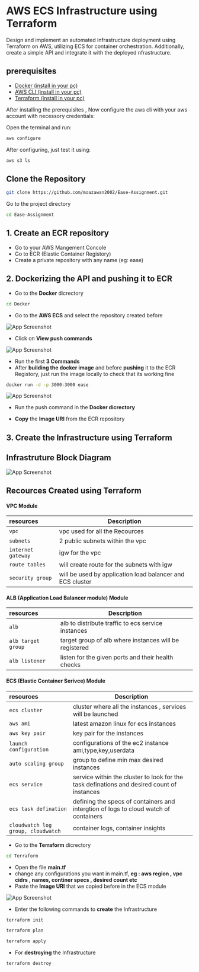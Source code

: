 
# AWS ECS Infrastructure using Terraform

Design and implement an automated infrastructure deployment using Terraform on AWS, utilizing ECS for container orchestration. Additionally, create a simple API and integrate it with the deployed nfrastructure.


## prerequisites

- [Docker (install in your pc)](https://docs.docker.com/)
- [AWS CLI (install in your pc)](https://docs.aws.amazon.com/cli/latest/userguide/getting-started-install.html)
- [Terraform (install in your pc)](https://developer.hashicorp.com/terraform/tutorials/aws-get-started/install-cli)


After installing the prerequisites , Now configure the aws cli with your aws account with necessory credentials:




Open the terminal and run:

```bash
aws configure
```
After configuring, just test it using:

```bash
aws s3 ls
```

## Clone the Repository

```bash
git clone https://github.com/moazawan2002/Ease-Assignment.git
```

Go to the project directory

```bash
cd Ease-Assignment
```
## 1. Create an ECR repository

- Go to your AWS Mangement Concole
- Go to ECR (Elastic Container Registory)
- Create a private repository with any name (eg: ease)



## 2. Dockerizing the API and pushing it to ECR

- Go to the **Docker** dicrectory

```bash
cd Docker
```
- Go to the **AWS ECS** and select the repository created before

![App Screenshot](/img/ECS_repo.png)

- Click on **View push commands**

![App Screenshot](/img/push_commands.png)

- Run the first **3 Commands**
- After **building the docker image** and before **pushing** it to the ECR Registory, just run the image locally to check that its working fine

```bash
docker run -d -p 3000:3000 ease
```
![App Screenshot](/img/docker_local_run.png)

- Run the push command in the **Docker dicrectory**

- **Copy** the **Image URI** from the ECR repository


## 3. Create the Infrastructure using Terraform

## Infrastruture Block Diagram
![App Screenshot](/img/ease-block%20diagram%20(1).png)


## Recources Created using Terraform

#### VPC Module

| resources | Description                |
| :-------- |  ------------------------- |
| `vpc` | vpc used for all the Recources |
| `subnets` |   2 public subnets within the vpc|
| `internet gateway` |    igw for the vpc |
| `route tables` |    will create route for the subnets with igw |
| `security group` |   will be used by  application load balancer and ECS cluster |

#### ALB (Application Load Balancer module) Module

| resources | Description                |
| :-------- |  ------------------------- |
| `alb` | alb to distribute traffic to ecs service instances |
| `alb target group` |  target group of alb where instances will be registered|
| `alb listener` |    listen for the given ports and their health checks|


#### ECS (Elastic Container Serivce) Module

| resources | Description                |
| :-------- |  ------------------------- |
| `ecs cluster` | cluster where all the instances , services will be launched |
| `aws ami` |  latest amazon linux for ecs instances|
| `aws key pair` | key pair for the instances |
| `launch configuration` | configurations of the ec2 instance ami,type,key,userdata |
| `auto scaling group` |  group to define min max desired instances |
| `ecs service` |  service within the cluster to look for the task definations and desired count of instances |
| `ecs task defination` |  defining the specs of containers and intergtion of logs to cloud watch of containers|
| `cloudwatch log group, cloudwatch ` |  container logs, container insights |




- Go to the **Terraform** dicrectory
```bash
cd Terraform
```

- Open the file **main.tf** 
- change any configurations you want in main.tf, **eg : aws region , vpc cidrs , names, continer specs , desired count etc**
- Paste the **Image URI** that we copied before in the ECS module 

![App Screenshot](/img/image_uri.png)

- Enter the following commands to **create** the Infrastructure

```bash
terraform init
```
```bash
terraform plan
```
```bash
terraform apply
```

- For **destroying** the Infrastructure
```bash
terraform destroy
```

